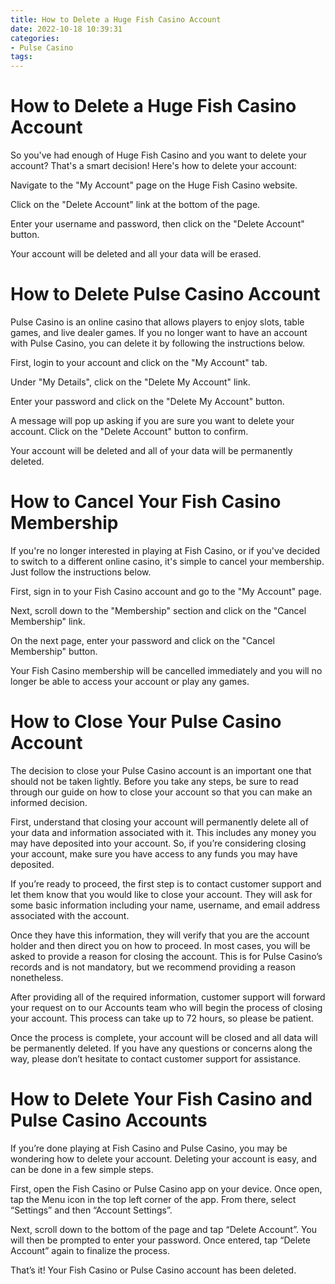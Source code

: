 ```yaml
---
title: How to Delete a Huge Fish Casino Account
date: 2022-10-18 10:39:31
categories:
- Pulse Casino
tags:
---
```



#  How to Delete a Huge Fish Casino Account

So you've had enough of Huge Fish Casino and you want to delete your account? That's a smart decision! Here's how to delete your account:

Navigate to the "My Account" page on the Huge Fish Casino website.

Click on the "Delete Account" link at the bottom of the page.

Enter your username and password, then click on the "Delete Account" button.

Your account will be deleted and all your data will be erased.

#  How to Delete Pulse Casino Account

Pulse Casino is an online casino that allows players to enjoy slots, table games, and live dealer games. If you no longer want to have an account with Pulse Casino, you can delete it by following the instructions below.

First, login to your account and click on the "My Account" tab.

Under "My Details", click on the "Delete My Account" link.

Enter your password and click on the "Delete My Account" button.

A message will pop up asking if you are sure you want to delete your account. Click on the "Delete Account" button to confirm.

Your account will be deleted and all of your data will be permanently deleted.

#  How to Cancel Your Fish Casino Membership

If you're no longer interested in playing at Fish Casino, or if you've decided to switch to a different online casino, it's simple to cancel your membership. Just follow the instructions below.

First, sign in to your Fish Casino account and go to the "My Account" page.

Next, scroll down to the "Membership" section and click on the "Cancel Membership" link.

On the next page, enter your password and click on the "Cancel Membership" button.

Your Fish Casino membership will be cancelled immediately and you will no longer be able to access your account or play any games.

#  How to Close Your Pulse Casino Account

The decision to close your Pulse Casino account is an important one that should not be taken lightly. Before you take any steps, be sure to read through our guide on how to close your account so that you can make an informed decision.

First, understand that closing your account will permanently delete all of your data and information associated with it. This includes any money you may have deposited into your account. So, if you’re considering closing your account, make sure you have access to any funds you may have deposited.

If you’re ready to proceed, the first step is to contact customer support and let them know that you would like to close your account. They will ask for some basic information including your name, username, and email address associated with the account.

Once they have this information, they will verify that you are the account holder and then direct you on how to proceed. In most cases, you will be asked to provide a reason for closing the account. This is for Pulse Casino’s records and is not mandatory, but we recommend providing a reason nonetheless.

After providing all of the required information, customer support will forward your request on to our Accounts team who will begin the process of closing your account. This process can take up to 72 hours, so please be patient.

Once the process is complete, your account will be closed and all data will be permanently deleted. If you have any questions or concerns along the way, please don’t hesitate to contact customer support for assistance.

#  How to Delete Your Fish Casino and Pulse Casino Accounts

If you’re done playing at Fish Casino and Pulse Casino, you may be wondering how to delete your account. Deleting your account is easy, and can be done in a few simple steps.

First, open the Fish Casino or Pulse Casino app on your device. Once open, tap the Menu icon in the top left corner of the app. From there, select “Settings” and then “Account Settings”.

Next, scroll down to the bottom of the page and tap “Delete Account”. You will then be prompted to enter your password. Once entered, tap “Delete Account” again to finalize the process.

That’s it! Your Fish Casino or Pulse Casino account has been deleted.